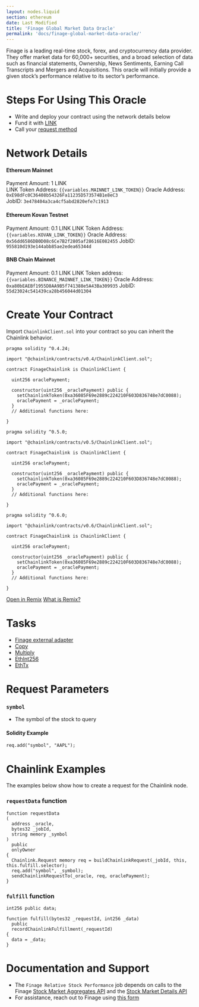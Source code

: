 ```yaml
---
layout: nodes.liquid
section: ethereum
date: Last Modified
title: 'Finage Global Market Data Oracle'
permalink: 'docs/finage-global-market-data-oracle/'
---
```


Finage is a leading real-time stock, forex, and cryptocurrency data provider. They offer market data for 60,000+ securities, and a broad selection of data such as financial statements, Ownership, News Sentiments, Earning Call Transcripts and Mergers and Acquisitions. This oracle will initially provide a given stock’s performance relative to its sector’s performance.

# Steps For Using This Oracle

- Write and deploy your contract using the network details below
- Fund it with [LINK](../link-token-contracts/)
- Call your [request method](./#chainlink-examples)

# Network Details

#### Ethereum Mainnet

Payment Amount: 1 LINK  
LINK Token Address: `{{variables.MAINNET_LINK_TOKEN}}`
Oracle Address: `0xE98dFc0C36408b54326Fa11235D573574B1e8eC3`  
JobID: `3e478404a3ca4cf5abd2820efe7c1913`

#### Ethereum Kovan Testnet

Payment Amount: 0.1 LINK
LINK Token Address: `{{variables.KOVAN_LINK_TOKEN}}`
Oracle Address: `0x56dd6586DB0D08c6Ce7B2f2805af28616E082455`
JobID: `955810d193e144abb85ae2edea65344d`

#### BNB Chain Mainnet

Payment Amount: 0.1 LINK
LINK Token address:`{{variables.BINANCE_MAINNET_LINK_TOKEN}}`
Oracle Address: `0xa80bEAEBf1955D8AA9B5f741388e5A43Ba309935`
JobID: `55d23024c541439ca28b456044d01304`

# Create Your Contract

Import `ChainlinkClient.sol` into your contract so you can inherit the Chainlink behavior.

```solidity Solidity 4
pragma solidity ^0.4.24;

import "@chainlink/contracts/v0.4/ChainlinkClient.sol";

contract FinageChainlink is ChainlinkClient {

  uint256 oraclePayment;

  constructor(uint256 _oraclePayment) public {
    setChainlinkToken(0xa36085F69e2889c224210F603D836748e7dC0088);
    oraclePayment = _oraclePayment;
  }
  // Additional functions here:

}
```

```solidity Solidity 5
pragma solidity ^0.5.0;

import "@chainlink/contracts/v0.5/ChainlinkClient.sol";

contract FinageChainlink is ChainlinkClient {

  uint256 oraclePayment;

  constructor(uint256 _oraclePayment) public {
    setChainlinkToken(0xa36085F69e2889c224210F603D836748e7dC0088);
    oraclePayment = _oraclePayment;
  }
  // Additional functions here:

}
```

```solidity Solidity 6
pragma solidity ^0.6.0;

import "@chainlink/contracts/v0.6/ChainlinkClient.sol";

contract FinageChainlink is ChainlinkClient {

  uint256 oraclePayment;

  constructor(uint256 _oraclePayment) public {
    setChainlinkToken(0xa36085F69e2889c224210F603D836748e7dC0088);
    oraclePayment = _oraclePayment;
  }
  // Additional functions here:

}
```

<div class="remix-callout">
    <a href="https://remix.ethereum.org/#url=https://docs.chain.link/samples/DataProviders/Finage.sol" target="_blank" >Open in Remix</a>
    <a href="/docs/conceptual-overview/#what-is-remix" >What is Remix?</a>
</div>

# Tasks

- [Finage external adapter](https://github.com/smartcontractkit/external-adapters-js/tree/develop/packages/sources/finage)
- [Copy](../core-adapters/#copy)
- [Multiply](../core-adapters/#multiply)
- [EthInt256](../core-adapters/#ethint256)
- [EthTx](../core-adapters/#ethtx)

# Request Parameters

### `symbol`

- The symbol of the stock to query

#### Solidity Example

`req.add("symbol", "AAPL");`

# Chainlink Examples

The examples below show how to create a request for the Chainlink node.

### `requestData` function

```solidity
function requestData
(
  address _oracle,
  bytes32 _jobId,
  string memory _symbol
)
  public
  onlyOwner
{
  Chainlink.Request memory req = buildChainlinkRequest(_jobId, this, this.fulfill.selector);
  req.add("symbol", _symbol);
  sendChainlinkRequestTo(_oracle, req, oraclePayment);
}
```

### `fulfill` function

```solidity
int256 public data;

function fulfill(bytes32 _requestId, int256 _data)
  public
  recordChainlinkFulfillment(_requestId)
{
  data = _data;
}
```

# Documentation and Support

- The `Finage Relative Stock Performance` job depends on calls to the Finage <a href="https://finage.co.uk/docs/api/stock-market-aggregates-api" target="_blank">Stock Market Aggregates API</a> and the <a href="https://finage.co.uk/docs/api/stock-market-details-api" target="_blank">Stock Market Details API</a>
- For assistance, reach out to Finage using <a href="https://finage.co.uk/consultation" target="_blank">this form</a>

